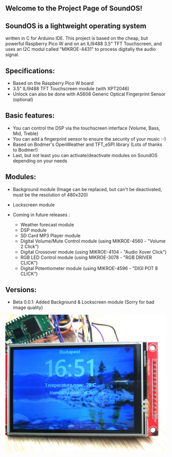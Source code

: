 Welcome to the Project Page of SoundOS!
---------------------------------------
SoundOS is a lightweight operating system
-----------------------------------------
written in C for Arduino IDE.
This project is based on the cheap, but powerful Raspberry Pico W and on an ILI9488 3.5" TFT Touchscreen,
and uses an I2C modul called "MIKROE-4431" to process digitally the audio signal.

Specifications:
---------------
 - Based on the Raspberry Pico W board
 - 3.5" ILI9488 TFT Touchscreen module (with XPT2046)
 - Unlock can also be done with AS608 Generic Optical Fingerprint Sensor (optional)

Basic features:
---------------
 - You can control the DSP via the touchscreen interface (Volume, Bass, Mid, Treble)
 - You can add a fingerprint sensor to ensure the security of your music :-)
 - Based on Bodmer's OpenWeather and TFT_eSPI library (Lots of thanks to Bodmer!)
 - Last, but not least you can activate/deactivate modules on SoundOS depending on your needs
 
Modules:
--------
 - Background module (Image can be replaced, but can't be deactivated, must be the resolution of 480x320)
 - Lockscreen module

 - Coming in future releases :

   - Weather forecast module
   - DSP module
   - SD Card MP3 Player module
   - Digital Volume/Mute Control module (using MIKROE-4560 - "Volume 2 Click")
   - Digital Crossover module (using MIKROE-4104 - "Audio Xover Click")
   - RGB LED Control module (using MIKROE-3078 - "RGB DRIVER CLICK")
   - Digital Potentiometer module (using MIKROE-4596 - "DIGI POT 8 CLICK")
 
Versions:
---------
 - Beta 0.0.1: Added Background & Lockscreen module (Sorry for bad image quality)
 
 ![Alt text](/Images/0-0-1_Beta.jpg)